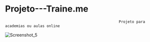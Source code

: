 # Projeto---Traine.me
                                                        Projeto para academias ou aulas online
![Screenshot_5](https://user-images.githubusercontent.com/123285621/216486567-f77f8f22-19e0-4962-b0f5-2e8be5406f40.png)
